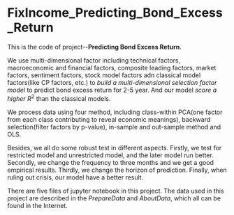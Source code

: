 # FixIncome_Predicting_Bond_Excess_Return

This is the code of project--**Predicting Bond Excess Return**.

We use multi-dimensional factor including technical factors, macroeconomic and financial factors, composite leading factors, market factors, sentiment factors, stock model factors adn classical model factors(like CP factors, etc.) to *build a multi-dimensional selection factor model* to predict bond excess return for 2-5 year. And our model *score a higher* $R^2$ than the classical models.

We process data using four method, including class-within PCA(one factor from each class contributing to reveal economic meanings), backward selection(filter factors by p-value), in-sample and out-sample method and OLS.

Besides, we all do some robust test in different aspects. Firstly, we test for restricted model and unrestricted model, and the later model run better. Secondly, we change the frequency to three months and we get a good empirical results. Thirdly, we change the horizon of prediction. Finally, when ruling out crisis, our model have a better result.

There are five files of jupyter notebook in this project. The data used in this project
are described in the *PrepareData* and *AboutData*, which all can be found in the Internet.